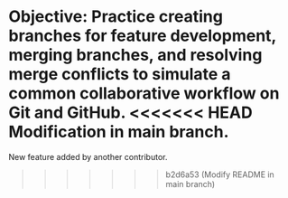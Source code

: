 Objective: Practice creating branches for feature development, merging branches, and resolving merge conflicts to simulate a common collaborative workflow on Git and GitHub.
<<<<<<< HEAD
Modification in main branch.
=======
New feature added by another contributor.
>>>>>>> b2d6a53 (Modify README in main branch)

